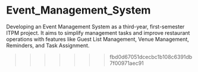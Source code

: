 
# Event_Management_System
Developing an Event Management System as a third-year, first-semester ITPM project. It aims to simplify management tasks and improve restaurant operations with features like Guest List Management, Venue Management, Reminders, and Task Assignment.
>>>>>>> fbd0d67051dcecbc1b108c6391db7f00971aec91
